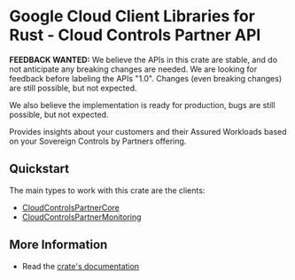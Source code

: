 # Google Cloud Client Libraries for Rust - Cloud Controls Partner API

<!-- Code generated by sidekick. DO NOT EDIT. -->

**FEEDBACK WANTED:** We believe the APIs in this crate are stable, and
do not anticipate any breaking changes are needed. We are looking for
feedback before labeling the APIs "1.0". Changes (even breaking changes)
are still possible, but not expected.

We also believe the implementation is ready for production, bugs are
still possible, but not expected.

Provides insights about your customers and their Assured Workloads based on
your Sovereign Controls by Partners offering.

## Quickstart

The main types to work with this crate are the clients:

- [CloudControlsPartnerCore]
- [CloudControlsPartnerMonitoring]

## More Information

- Read the [crate's documentation](https://docs.rs/google-cloud-cloudcontrolspartner-v1/latest/google-cloud-cloudcontrolspartner-v1)

[CloudControlsPartnerCore]: https://docs.rs/google-cloud-cloudcontrolspartner-v1/latest/google_cloud_cloudcontrolspartner_v1/client/struct.CloudControlsPartnerCore.html
[CloudControlsPartnerMonitoring]: https://docs.rs/google-cloud-cloudcontrolspartner-v1/latest/google_cloud_cloudcontrolspartner_v1/client/struct.CloudControlsPartnerMonitoring.html

